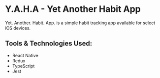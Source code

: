 # Y.A.H.A - Yet Another Habit App
Yet. Another. Habit. App. is a simple habit tracking app available for select iOS devices.

## Tools & Technologies Used:
- React Native
- Redux
- TypeScript
- Jest

